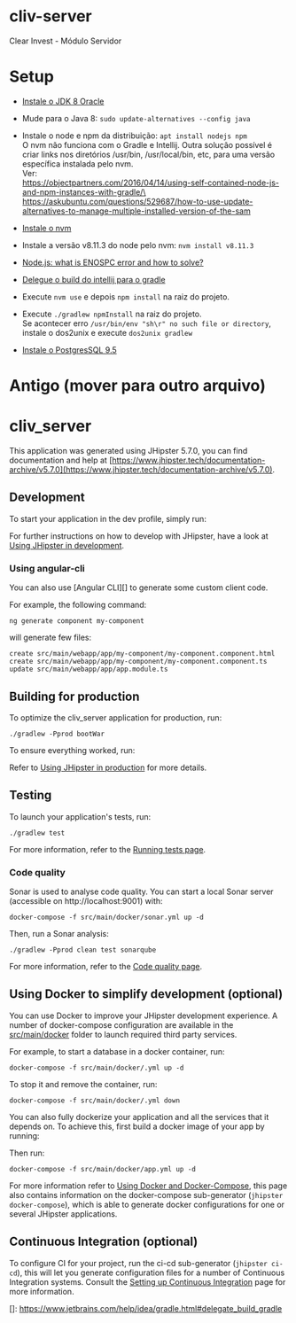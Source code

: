 
# cliv-server

Clear Invest - Módulo Servidor

# Setup

- [Instale o JDK 8 Oracle](http://www.webupd8.org/2012/09/install-oracle-java-8-in-ubuntu-via-ppa.html)

- Mude para o Java 8: `sudo update-alternatives --config java`

- Instale o node e npm da distribuição: `apt install nodejs npm`\
O nvm não funciona com o Gradle e Intellij. Outra solução possível é criar links 
nos diretórios /usr/bin, /usr/local/bin, etc, para uma versão específica instalada pelo nvm.\
Ver:\
https://objectpartners.com/2016/04/14/using-self-contained-node-js-and-npm-instances-with-gradle/\
https://askubuntu.com/questions/529687/how-to-use-update-alternatives-to-manage-multiple-installed-version-of-the-sam

- [Instale o nvm](https://github.com/creationix/nvm#install-script)

- Instale a versão v8.11.3 do node pelo nvm: `nvm install v8.11.3`

- [Node.js: what is ENOSPC error and how to solve?](https://stackoverflow.com/questions/22475849/node-js-what-is-enospc-error-and-how-to-solve)

- [Delegue o build do intellij para o gradle](https://www.jetbrains.com/help/idea/gradle.html#delegate_build_gradle)

- Execute `nvm use` e depois `npm install` na raiz do projeto.

- Execute `./gradlew npmInstall` na raiz do projeto.\
Se acontecer erro `/usr/bin/env "sh\r" no such file or directory`, instale o dos2unix e execute `dos2unix gradlew`

- [Instale o PostgresSQL 9.5](https://www.postgresql.org/download/linux/ubuntu/)

# Antigo (mover para outro arquivo)

# cliv_server
This application was generated using JHipster 5.7.0, you can find documentation and help at [https://www.jhipster.tech/documentation-archive/v5.7.0](https://www.jhipster.tech/documentation-archive/v5.7.0).

## Development

To start your application in the dev profile, simply run:

    


For further instructions on how to develop with JHipster, have a look at [Using JHipster in development][].

### Using angular-cli

You can also use [Angular CLI][] to generate some custom client code.

For example, the following command:

    ng generate component my-component

will generate few files:

    create src/main/webapp/app/my-component/my-component.component.html
    create src/main/webapp/app/my-component/my-component.component.ts
    update src/main/webapp/app/app.module.ts


## Building for production

To optimize the cliv_server application for production, run:

    ./gradlew -Pprod bootWar

To ensure everything worked, run:



Refer to [Using JHipster in production][] for more details.

## Testing

To launch your application's tests, run:

    ./gradlew test

For more information, refer to the [Running tests page][].

### Code quality

Sonar is used to analyse code quality. You can start a local Sonar server (accessible on http://localhost:9001) with:

```
docker-compose -f src/main/docker/sonar.yml up -d
```

Then, run a Sonar analysis:

```
./gradlew -Pprod clean test sonarqube
```

For more information, refer to the [Code quality page][].

## Using Docker to simplify development (optional)

You can use Docker to improve your JHipster development experience. A number of docker-compose configuration are available in the [src/main/docker](src/main/docker) folder to launch required third party services.

For example, to start a  database in a docker container, run:

    docker-compose -f src/main/docker/.yml up -d

To stop it and remove the container, run:

    docker-compose -f src/main/docker/.yml down

You can also fully dockerize your application and all the services that it depends on.
To achieve this, first build a docker image of your app by running:

    

Then run:

    docker-compose -f src/main/docker/app.yml up -d

For more information refer to [Using Docker and Docker-Compose][], this page also contains information on the docker-compose sub-generator (`jhipster docker-compose`), which is able to generate docker configurations for one or several JHipster applications.

## Continuous Integration (optional)

To configure CI for your project, run the ci-cd sub-generator (`jhipster ci-cd`), this will let you generate configuration files for a number of Continuous Integration systems. Consult the [Setting up Continuous Integration][] page for more information.

[JHipster Homepage and latest documentation]: https://www.jhipster.tech
[JHipster 5.7.0 archive]: https://www.jhipster.tech/documentation-archive/v5.7.0

[Using JHipster in development]: https://www.jhipster.tech/documentation-archive/v5.7.0/development/
[Using Docker and Docker-Compose]: https://www.jhipster.tech/documentation-archive/v5.7.0/docker-compose
[Using JHipster in production]: https://www.jhipster.tech/documentation-archive/v5.7.0/production/
[Running tests page]: https://www.jhipster.tech/documentation-archive/v5.7.0/running-tests/
[Code quality page]: https://www.jhipster.tech/documentation-archive/v5.7.0/code-quality/
[Setting up Continuous Integration]: https://www.jhipster.tech/documentation-archive/v5.7.0/setting-up-ci/




[]: https://www.jetbrains.com/help/idea/gradle.html#delegate_build_gradle
